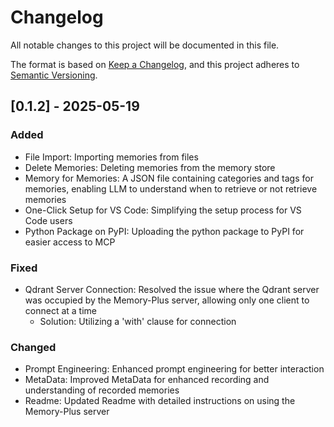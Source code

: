 # Changelog

All notable changes to this project will be documented in this file.

The format is based on [Keep a Changelog](https://keepachangelog.com/en/1.1.0/),
and this project adheres to [Semantic Versioning](https://semver.org/spec/v2.0.0.html).

## [0.1.2] - 2025-05-19

### Added

- File Import: Importing memories from files
- Delete Memories: Deleting memories from the memory store
- Memory for Memories: A JSON file containing categories and tags for memories, enabling LLM to understand when to retrieve or not retrieve memories
- One-Click Setup for VS Code: Simplifying the setup process for VS Code users
- Python Package on PyPI: Uploading the python package to PyPI for easier access to MCP

### Fixed

- Qdrant Server Connection: Resolved the issue where the Qdrant server was occupied by the Memory-Plus server, allowing only one client to connect at a time
    - Solution: Utilizing a 'with' clause for connection

### Changed
- Prompt Engineering: Enhanced prompt engineering for better interaction
- MetaData: Improved MetaData for enhanced recording and understanding of recorded memories
- Readme: Updated Readme with detailed instructions on using the Memory-Plus server